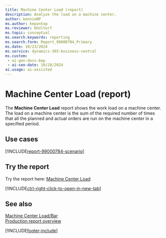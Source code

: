 ```yaml
---
title: Machine Center Load (report)
description: Analyze the load on a machine center.
author: kennieNP
ms.author: kepontop
ms.reviewer: bholtorf
ms.topic: conceptual
ms.search.keywords: reporting
ms.search.form: Report_99000784_Primary
ms.date: 10/23/2024
ms.service: dynamics-365-business-central
ms.custom:
 - ai-gen-docs-bap
 - ai-seo-date: 10/28/2024
ai.usage: ai-assisted
---
```


# Machine Center Load (report)

The **Machine Center Load** report shows the work load on a machine center. The load on a machine center is the sum of the required number of times that all the planned and actual orders are run on the machine center in a specified period.

## Use cases

[!INCLUDE[report-99000784-scenario](../includes/report-99000784-scenario-include.md)]

<!-- 

Prompt

Below is a report in an ERP system. Provide 3-4 use cases for different personas working with production or manufacturing.

Format like this:    
  
As a <persona>, use the report to    
* use case 1  
* use case 2    

Do not capitalize the persona names. 

Do not start lines with "Use the data to"

## Report name
Machine Center Load

## Report description

### What the report does

### Use cases
Analyze the load on a machine center.

Please include your data sources and URLs

-->

## Try the report

Try the report here: [Machine Center Load](https://businesscentral.dynamics.com?report=99000784)

[!INCLUDE[ctrl-right-click-to-open-in-new-tab](../includes/ctrl-right-click-to-open-in-new-tab.md)]

## See also

[Machine Center Load/Bar](reports/report-99000786.md)   
[Production report overview](../production-reports.md)

[!INCLUDE[footer-include](../includes/footer-banner.md)]